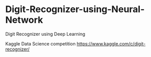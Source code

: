 # Digit-Recognizer-using-Neural-Network
Digit Recognizer using Deep Learning

Kaggle Data Science competition
https://www.kaggle.com/c/digit-recognizer/
